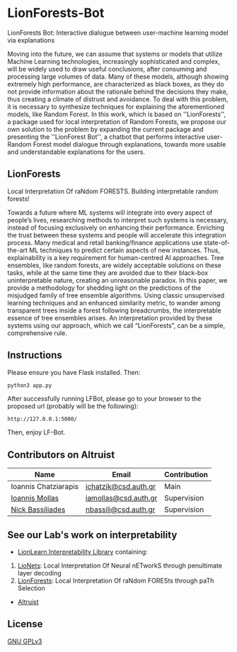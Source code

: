 # LionForests-Bot
LionForests Bot: Interactive dialogue between user-machine learning model via explanations

Moving into the future, we can assume that systems or models that utilize Machine Learning technologies, increasingly sophisticated and complex, will be widely used to draw useful conclusions, after consuming and processing large volumes of data. Many of these models, although showing extremely high performance, are characterized as black boxes, as they do not provide information about the rationale behind the decisions they make, thus creating a climate of distrust and avoidance. To deal with this problem, it is necessary to synthesize techniques for explaining the aforementioned models, like Random Forest. In this work, which is based on ''LionForests'', a package used for local interpretation of Random Forests, we propose our own solution to the problem by expanding the current package and presenting the ''LionForest Bot'', a chatbot that performs interactive user-Random Forest model dialogue through explanations, towards more usable and understandable explanations for the users.

## LionForests
Local Interpretation Of raNdom FORESTS. Building interpretable random forests!

Towards a future where ML systems will integrate into every aspect of people’s lives, researching methods to interpret such systems is necessary, instead of focusing exclusively on enhancing their performance. Enriching the trust between these systems and people will accelerate this integration process. Many medical and retail banking/finance applications use state-of-the-art ML techniques to predict certain aspects of new instances. Thus, explainability is a key requirement for human-centred AI approaches. Tree ensembles, like random forests, are widely acceptable solutions on these tasks, while at the same time they are avoided due to their black-box uninterpretable nature, creating an unreasonable paradox. In this paper, we provide a methodology for shedding light on the predictions of the misjudged family of tree ensemble algorithms. Using classic unsupervised learning techniques and an enhanced similarity metric, to wander among transparent trees inside a forest following breadcrumbs, the interpretable essence of tree ensembles arises. An interpretation provided by these systems using our approach, which we call “LionForests”, can be a simple, comprehensive rule.

## Instructions
Please ensure you have Flask installed. Then:
```bash
python3 app.py
```
After successfully running LFBot, please go to your browser to the proposed url (probably will be the following):
```url
http://127.0.0.1:5000/
```
Then, enjoy LF-Bot.

## Contributors on Altruist
Name | Email | Contribution
--- | --- | ---
Ioannis Chatziarapis | ichatzik@csd.auth.gr | Main 
[Ioannis Mollas](https://intelligence.csd.auth.gr/people/ioannis-mollas/) | iamollas@csd.auth.gr | Supervision
[Nick Bassiliades](https://intelligence.csd.auth.gr/people/bassiliades/) | nbassili@csd.auth.gr | Supervision

## See our Lab's work on interpretability
- [LionLearn Interpretability Library](https://github.com/intelligence-csd-auth-gr/LionLearn) containing: 
1. [LioNets](https://github.com/iamollas/LionLearn/tree/master/LioNets): Local Interpretation Of Neural nETworkS through penultimate layer decoding
2. [LionForests](https://github.com/iamollas/LionLearn/tree/master/LionForests): Local Interpretation Of raNdom FORESts through paTh Selection
- [Altruist](https://github.com/iamollas/Altruist)

## License
[GNU GPLv3](https://choosealicense.com/licenses/gpl-3.0/)
